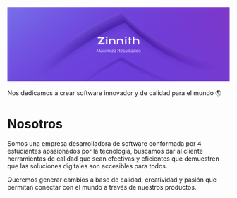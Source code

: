 <img src="../resources/banner.jpg"/>

Nos dedicamos a crear software innovador y de calidad para el mundo 🌎

# Nosotros
Somos una empresa desarrolladora de software conformada por 4 estudiantes apasionados por la tecnología, buscamos dar al cliente herramientas de calidad que sean efectivas y eficientes que demuestren que las soluciones digitales son accesibles para todos.

Queremos generar cambios a base de calidad, creatividad y pasión que permitan conectar con el mundo a través de nuestros productos. 

